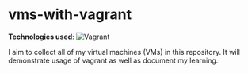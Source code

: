 # vms-with-vagrant

**Technologies used**: ![Vagrant](https://img.shields.io/badge/vagrant-%231563FF.svg?style=for-the-badge&logo=vagrant&logoColor=white)

I aim to collect all of my virtual machines (VMs) in this repository. It will demonstrate usage of vagrant as well as document my learning.
